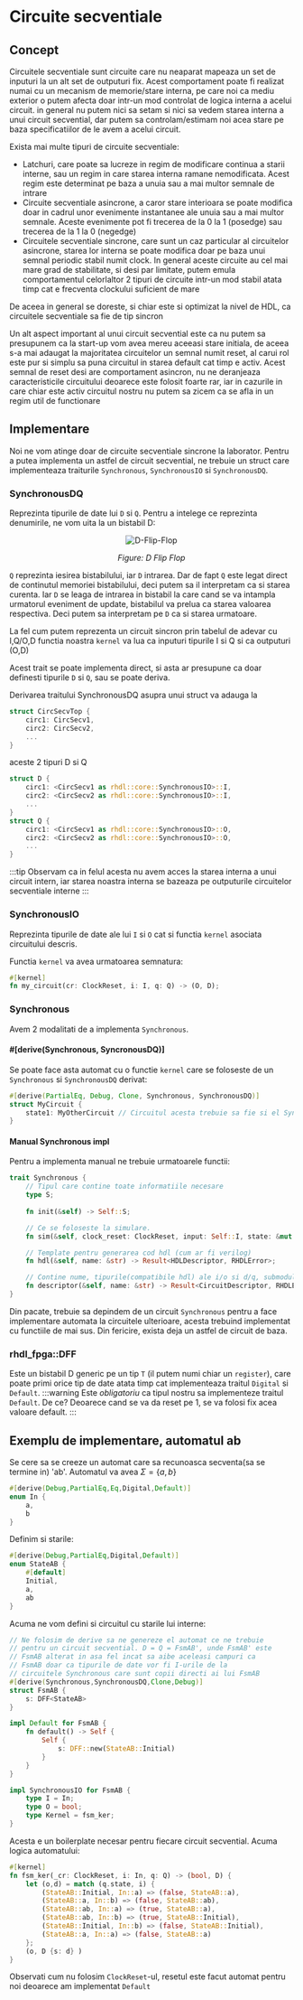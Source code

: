 # Circuite secventiale
## Concept
Circuitele secventiale sunt circuite care nu neaparat mapeaza un set
de inputuri la un alt set de outputuri fix. Acest comportament
poate fi realizat numai cu un mecanism de memorie/stare interna, pe care noi ca
mediu exterior o putem afecta doar intr-un mod controlat de logica
interna a acelui circuit. in general nu putem nici sa setam
si nici sa vedem starea interna a unui circuit secvential, dar
putem sa controlam/estimam noi acea stare pe baza specificatiilor
de le avem a acelui circuit.

Exista mai multe tipuri de circuite secventiale:
- Latchuri, care poate sa lucreze in regim de modificare continua
a starii interne, sau un regim in care starea interna ramane nemodificata.
Acest regim este determinat pe baza a unuia sau a mai multor semnale de intrare
- Circuite secventiale asincrone, a caror stare interioara se poate
modifica doar in cadrul unor evenimente instantanee ale unuia sau
a mai multor semnale. Aceste evenimente pot fi trecerea de la 0 la 1 (posedge) sau trecerea de la 1 la 0 (negedge)
- Circuitele secventiale sincrone, care sunt un caz particular al
circuitelor asincrone, starea lor interna se poate modifica doar pe
baza unui semnal periodic stabil numit clock. In general aceste circuite au cel mai mare grad de stabilitate, si desi par limitate,
putem emula comportamentul celorlaltor 2 tipuri de circuite intr-un mod stabil atata timp cat e frecventa clockului suficient de mare

De aceea in general se doreste, si chiar este si optimizat la nivel
de HDL, ca circuitele secventiale sa fie de tip sincron

Un alt aspect important al unui circuit secvential este ca nu putem
sa presupunem ca la start-up vom avea mereu aceeasi stare initiala,
de aceea s-a mai adaugat la majoritatea circuitelor un semnal
numit reset, al carui rol este pur si simplu sa puna circuitul in starea default cat timp e activ.
Acest semnal de reset desi are comportament asincron, nu ne deranjeaza caracteristicile circuitului deoarece este folosit foarte rar,
iar in cazurile in care chiar este activ circuitul nostru nu putem
sa zicem ca se afla in un regim util de functionare
## Implementare
Noi ne vom atinge doar de circuite secventiale sincrone la laborator.
Pentru a putea implementa un astfel de circuit secvential, ne trebuie un struct care implementeaza traiturile `Synchronous`, `SynchronousIO` si `SynchronousDQ`.
### SynchronousDQ
Reprezinta tipurile de date lui `D` si `Q`.
Pentru a intelege ce reprezinta denumirile, ne vom uita la un bistabil D:

<div align="center">

![D-Flip-Flop](../media/DFF.png)

_Figure: D Flip Flop_

</div>

`Q` reprezinta iesirea bistabilului, iar `D` intrarea.
Dar de fapt `Q` este legat direct de continutul memoriei bistabilului, deci putem
sa il interpretam ca si starea curenta.
Iar `D` se leaga de intrarea in bistabil la care cand se va intampla urmatorul eveniment de update,
bistabilul va prelua ca starea valoarea respectiva. Deci putem sa interpretam pe `D` ca si starea urmatoare.

La fel cum putem reprezenta un circuit sincron prin tabelul de adevar cu I,Q/O,D functia noastra `kernel` va lua ca inputuri tipurile I si Q si ca outputuri (O,D)

Acest trait se poate implementa direct, si asta ar presupune ca
doar definesti tipurile `D` si `Q`, sau se poate deriva.

Derivarea traitului SynchronousDQ asupra unui struct va adauga la
```rust
struct CircSecvTop {
    circ1: CircSecv1,
    circ2: CircSecv2,
    ...
}
```
aceste 2 tipuri D si Q
```rust
struct D {
    circ1: <CircSecv1 as rhdl::core::SynchronousIO>::I,
    circ2: <CircSecv2 as rhdl::core::SynchronousIO>::I,
    ...
}
struct Q {
    circ1: <CircSecv1 as rhdl::core::SynchronousIO>::O,
    circ2: <CircSecv2 as rhdl::core::SynchronousIO>::O,
    ...
}
```
:::tip
Observam ca in felul acesta nu avem acces la starea interna a unui
circuit intern, iar starea noastra interna se bazeaza pe outputurile circuitelor secventiale interne
:::

### SynchronousIO
Reprezinta tipurile de date ale lui `I` si `O` cat si functia `kernel` asociata circuitului descris.

Functia `kernel` va avea urmatoarea semnatura:
```rust
#[kernel]
fn my_circuit(cr: ClockReset, i: I, q: Q) -> (O, D);
```
### Synchronous

Avem 2 modalitati de a implementa `Synchronous`.
#### #[derive(Synchronous, SyncronousDQ)]
Se poate face asta automat cu o functie `kernel` care se foloseste de un `Synchronous` si `SynchronousDQ` derivat:
```rust
#[derive(PartialEq, Debug, Clone, Synchronous, SynchronousDQ)]
struct MyCircuit {
    state1: MyOtherCircuit // Circuitul acesta trebuie sa fie si el Synchronous
}
```
#### Manual Synchronous impl
Pentru a implementa manual ne trebuie urmatoarele functii:
```rust
trait Synchronous {
    // Tipul care contine toate informatiile necesare
    type S;
    
    fn init(&self) -> Self::S;

    // Ce se foloseste la simulare.
    fn sim(&self, clock_reset: ClockReset, input: Self::I, state: &mut Self::S) -> Self::O;

    // Template pentru generarea cod hdl (cum ar fi verilog)
    fn hdl(&self, name: &str) -> Result<HDLDescriptor, RHDLError>;

    // Contine nume, tipurile(compatibile hdl) ale i/o si d/q, submodulele, cat si informatii de netlist si rtl
    fn descriptor(&self, name: &str) -> Result<CircuitDescriptor, RHDLError>;
}
```
Din pacate, trebuie sa depindem de un circuit `Synchronous` pentru a face implementare automata la circuitele ulterioare, acesta trebuind
implementat cu functiile de mai sus. Din fericire, exista deja un astfel de circuit de baza.

### rhdl_fpga::DFF
Este un bistabil D generic pe un tip `T` (il putem numi chiar un `register`), care poate primi orice tip de date atata timp cat implementeaza traitul `Digital` si `Default`.
:::warning
Este *obligatoriu* ca tipul nostru sa implementeze traitul `Default`. De ce? Deoarece cand se va da reset pe 1, se va folosi fix acea valoare default.
:::

## Exemplu de implementare, automatul ab
Se cere sa se creeze un automat care sa recunoasca secventa(sa se termine in) 'ab'. Automatul va avea $\Sigma=\{a,b\}$

```rust
#[derive(Debug,PartialEq,Eq,Digital,Default)]
enum In {
    a,
    b
}
```

Definim si starile:
```rust
#[derive(Debug,PartialEq,Digital,Default)]
enum StateAB {
    #[default]
    Initial,
    a,
    ab
}
```

Acuma ne vom defini si circuitul cu starile lui interne:
```rust
// Ne folosim de derive sa ne genereze el automat ce ne trebuie
// pentru un circuit secvential. D = Q = FsmAB', unde FsmAB' este
// FsmAB alterat in asa fel incat sa aibe aceleasi campuri ca
// FsmAB doar ca tipurile de date vor fi I-urile de la
// circuitele Synchronous care sunt copii directi ai lui FsmAB
#[derive(Synchronous,SynchronousDQ,Clone,Debug)]
struct FsmAB {
    s: DFF<StateAB>
}

impl Default for FsmAB {
    fn default() -> Self {
        Self {
            s: DFF::new(StateAB::Initial)
        }
    }
}

impl SynchronousIO for FsmAB {
    type I = In;
    type O = bool;
    type Kernel = fsm_ker;
}
```

Acesta e un boilerplate necesar pentru fiecare circuit secvential. Acuma logica automatului:
```rust
#[kernel]
fn fsm_ker(_cr: ClockReset, i: In, q: Q) -> (bool, D) {
    let (o,d) = match (q.state, i) {
        (StateAB::Initial, In::a) => (false, StateAB::a),
        (StateAB::a, In::b) => (false, StateAB::ab),
        (StateAB::ab, In::a) => (true, StateAB::a),
        (StateAB::ab, In::b) => (true, StateAB::Initial),
        (StateAB::Initial, In::b) => (false, StateAB::Initial),
        (StateAB::a, In::a) => (false, StateAB::a)
    };
    (o, D {s: d} )
}
```
Observati cum nu folosim `ClockReset`-ul, resetul este facut automat pentru noi deoarece am implementat `Default`

